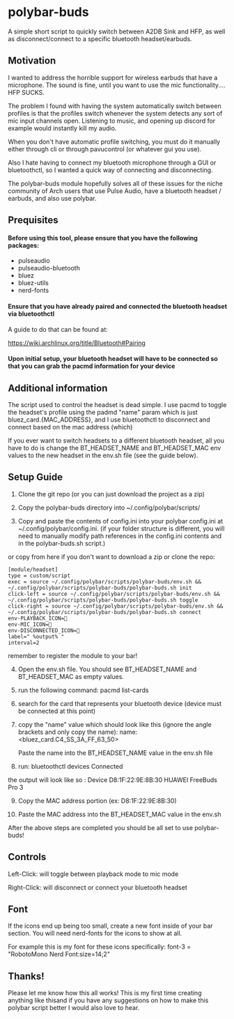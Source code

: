 # polybar-buds

A simple short script to quickly switch between A2DB Sink and HFP, as well as disconnect/connect to a specific bluetooth headset/earbuds.

## Motivation

I wanted to address the horrible support for wireless earbuds that have a microphone. The sound is fine, until you want to use the mic functionality.... HFP SUCKS.

The problem I found with having the system automatically switch between profiles is that the profiles switch whenever the system detects any sort of mic input channels open. Listening to music, and opening up discord for example would instantly kill my audio.

When you don't have automatic profile switching, you must do it manually either through cli or through pavucontrol (or whatever gui you use).

Also I hate having to connect my bluetooth microphone through a GUI or bluetoothctl, so I wanted a quick way of connecting and disconnecting.

The polybar-buds module hopefully solves all of these issues for the niche community of Arch users that use Pulse Audio, have a bluetooth headset / earbuds, and also use polybar.

## Prequisites

#### Before using this tool, please ensure that you have the following packages:

- pulseaudio
- pulseaudio-bluetooth
- bluez
- bluez-utils
- nerd-fonts

#### Ensure that you have already paired and connected the bluetooth headset via bluetoothctl

A guide to do that can be found at:

https://wiki.archlinux.org/title/Bluetooth#Pairing

#### Upon initial setup, your bluetooth headset will have to be connected so that you can grab the pacmd information for your device

## Additional information

The script used to control the headset is dead simple. I use pacmd to toggle the headset's profile using the padmd "name" param which is just bluez_card.{MAC_ADDRESS}, and I use bluetoothctl to disconnect and connect based on the mac address (which)

If you ever want to switch headsets to a different bluetooth headset, all you have to do is change the BT_HEADSET_NAME and BT_HEADSET_MAC env values to the new headset in the env.sh file (see the guide below).

## Setup Guide

1. Clone the git repo (or you can just download the project as a zip)

2. Copy the polybar-buds directory into ~/.config/polybar/scripts/

3. Copy and paste the contents of config.ini into your polybar config.ini at ~/.config/polybar/config.ini. (if your folder structure is different, you will need to manually modify path references in the config.ini contents and in the polybar-buds.sh script.)

or copy from here if you don't want to download a zip or clone the repo:

```
[module/headset]
type = custom/script
exec = source ~/.config/polybar/scripts/polybar-buds/env.sh && ~/.config/polybar/scripts/polybar-buds/polybar-buds.sh init
click-left = source ~/.config/polybar/scripts/polybar-buds/env.sh && ~/.config/polybar/scripts/polybar-buds/polybar-buds.sh toggle
click-right = source ~/.config/polybar/scripts/polybar-buds/env.sh && ~/.config/polybar/scripts/polybar-buds/polybar-buds.sh connect
env-PLAYBACK_ICON=󰋋
env-MIC_ICON=
env-DISCONNECTED_ICON=󰟎
label=" %output% "
interval=2

```

remember to register the module to your bar!

4. Open the env.sh file. You should see BT_HEADSET_NAME and BT_HEADSET_MAC as empty values.

5. run the following command: pacmd list-cards

6. search for the card that represents your bluetooth device (device must be connected at this point)

7. copy the "name" value which should look like this (ignore the angle brackets and only copy the name):
   name: <bluez_card.C4_SS_3A_FF_63_50>

   Paste the name into the BT_HEADSET_NAME value in the env.sh file

8. run: bluetoothctl devices Connected

the output will look like so : Device D8:1F:22:9E:8B:30 HUAWEI FreeBuds Pro 3

9. Copy the MAC address portion (ex: D8:1F:22:9E:8B:30)

10. Paste the MAC address into the BT_HEADSET_MAC value in the env.sh

After the above steps are completed you should be all set to use polybar-buds!

## Controls

Left-Click: will toggle between playback mode to mic mode

Right-Click: will disconnect or connect your bluetooth headset

## Font

If the icons end up being too small, create a new font inside of your bar section. You will need nerd-fonts for the icons to show at all.

For example this is my font for these icons specifically:
font-3 = "RobotoMono Nerd Font:size=14;2"

## Thanks!

Please let me know how this all works! This is my first time creating anything like thisand if you have any suggestions on how to make this polybar script better I would also love to hear.

```

```
